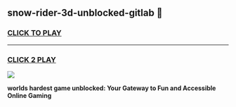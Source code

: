 
## snow-rider-3d-unblocked-gitlab 👋
<h3>
<a href="https://premium.freeplayer.one?title=snow-rider-3d-unblocked-gitlab&ref=14F">CLICK TO PLAY</a></h3>
<hr>

<h3>
<a href="https://premium.freeplayer.one?title=snow-rider-3d-unblocked-gitlab&ref=14F">CLICK 2 PLAY</a>
  
</h3>

<a href="https://premium.freeplayer.one?title=snow-rider-3d-unblocked-gitlab&ref=12F/"><img src="https://clearcache.store/games.png"></a>


**worlds hardest game unblocked: Your Gateway to Fun and Accessible Online Gaming**
